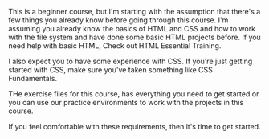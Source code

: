 This is a beginner course, but I'm starting with the assumption that there's a few things you already know before going through this course. I'm assuming you already know the basics of HTML and CSS and how to work with the file system and have done some basic HTML projects before. If you need help with basic HTML, Check out HTML Essential Training. 

I also expect you to have some experience with CSS. If you're just getting started with CSS, make sure you've taken something like CSS Fundamentals.

THe exercise files for this course, has everything you need to get started or you can use our practice environments to work with the projects in this course.

If you feel comfortable with these requirements, then it's time to get started.